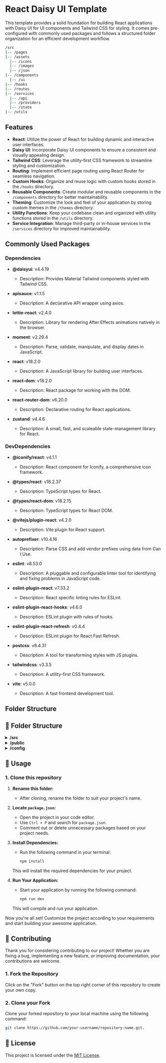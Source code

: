 # React Daisy UI Template

This template provides a solid foundation for building React applications with Daisy UI for UI components and Tailwind CSS for styling. It comes pre-configured with commonly used packages and follows a structured folder organization for an efficient development workflow.
```bash
/src
|-- /pages
|-- /assets
  |-- /icons
  |-- /images
  |-- /json
|-- /components
  |-- /ui
|-- /hooks
|-- /routes
|-- /services
  |-- /api
  |-- /providers
  |-- /state
|-- /utils
```
## Features

- **React**: Utilize the power of React for building dynamic and interactive user interfaces.
- **Daisy UI**: Incorporate Daisy UI components to ensure a consistent and visually appealing design.
- **Tailwind CSS**: Leverage the utility-first CSS framework to streamline styling and customization.
- **Routing**: Implement efficient page routing using React Router for seamless navigation.
- **Custom Hooks**: Organize and reuse logic with custom hooks stored in the `/hooks` directory.
- **Reusable Components**: Create modular and reusable components in the `/components` directory for better maintainability.
- **Theming**: Customize the look and feel of your application by storing custom themes in the `/themes` directory.
- **Utility Functions**: Keep your codebase clean and organized with utility functions stored in the `/utils` directory.
- **Service Integration**: Manage third-party or in-house services in the `/services` directory for improved maintainability.

## Commonly Used Packages

### Dependencies

- **@daisyui**: v4.4.19
  - Description: Provides Material Tailwind components styled with Tailwind CSS.
  
- **apisauce**: v1.1.5
  - Description: A declarative API wrapper using axios.

- **lottie-react**: v2.4.0
  - Description: Library for rendering After Effects animations natively in the browser.

- **moment**: v2.29.4
  - Description: Parse, validate, manipulate, and display dates in JavaScript.

- **react**: v18.2.0
  - Description: A JavaScript library for building user interfaces.

- **react-dom**: v18.2.0
  - Description: React package for working with the DOM.

- **react-router-dom**: v6.20.0
  - Description: Declarative routing for React applications.

- **zustand**: v4.4.6
  - Description: A small, fast, and scaleable state-management library for React.

### DevDependencies

- **@iconify/react**: v4.1.1
  - Description: React component for Iconify, a comprehensive icon framework.

- **@types/react**: v18.2.37
  - Description: TypeScript types for React.

- **@types/react-dom**: v18.2.15
  - Description: TypeScript types for React DOM.

- **@vitejs/plugin-react**: v4.2.0
  - Description: Vite plugin for React support.

- **autoprefixer**: v10.4.16
  - Description: Parse CSS and add vendor prefixes using data from Can I Use.

- **eslint**: v8.53.0
  - Description: A pluggable and configurable linter tool for identifying and fixing problems in JavaScript code.

- **eslint-plugin-react**: v7.33.2
  - Description: React specific linting rules for ESLint.

- **eslint-plugin-react-hooks**: v4.6.0
  - Description: ESLint plugin with rules of hooks.

- **eslint-plugin-react-refresh**: v0.4.4
  - Description: ESLint plugin for React Fast Refresh.

- **postcss**: v8.4.31
  - Description: A tool for transforming styles with JS plugins.

- **tailwindcss**: v3.3.5
  - Description: A utility-first CSS framework.

- **vite**: v5.0.0
  - Description: A fast frontend development tool.

## Folder Structure



## 📁 Folder Structure

<details>
  <summary><strong>/src</strong></summary>

- **`/components`**: This directory contains reusable components for your application.
- **`/pages`**: Main application pages are stored here.
- **`/assets`**: All the assets used in the application, such as images or fonts.
- **`/hooks`**: Custom Hooks that are used throughout your application.
- **`/routes`**: Handles page routing for your application.
- **`/services`**: Houses 3rd party or in-house services used in your application.
- **`/themes`**: Stores custom themes or handles theming for your application.
- **`/utils`**: This directory contains utility functions, such as formatting and helpers.

</details>


<details>
<summary><strong>/public</strong></summary>

- Public assets and static files.

</details>

<details>
<summary><strong>/config</strong></summary>

- **`/env`**: Environment configuration files.

</details>

## 🚀 Usage

### 1. Clone this repository

1. **Rename this folder:**
   - After cloning, rename the folder to suit your project's name.

2. **Locate `package.json`:**
   - Open the project in your code editor.
   - Use `Ctrl + P` and search for `package.json`.
   - Comment out or delete unnecessary packages based on your project needs.

3. **Install Dependencies:**
   - Run the following command in your terminal:
     ```bash
     npm install
     ```
   This will install the required dependencies for your project.

4. **Run Your Application:**
   - Start your application by running the following command:
     ```bash
     npm run dev
     ```
   This will compile and run your application.

Now you're all set! Customize the project according to your requirements and start building your awesome application.

## 🤝 Contributing

Thank you for considering contributing to our project! Whether you are fixing a bug, implementing a new feature, or improving documentation, your contributions are welcome.

### 1. Fork the Repository

Click on the "Fork" button on the top right corner of this repository to create your own copy.

### 2. Clone your Fork

Clone your forked repository to your local machine using the following command:

```bash
git clone https://github.com/your-username/repository-name.git.
```

## 📄 License

This project is licensed under the [MIT License](LICENSE).